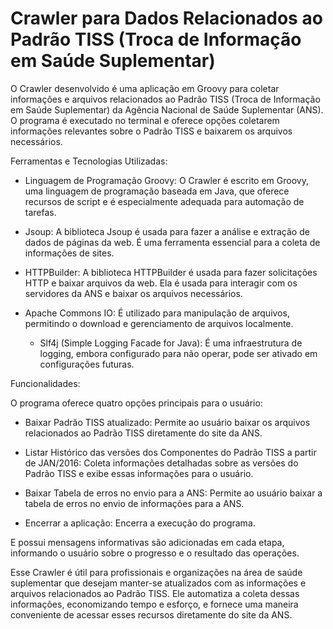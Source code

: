 # Crawler para Dados Relacionados ao Padrão TISS (Troca de Informação em Saúde Suplementar)

O Crawler desenvolvido é uma aplicação em Groovy para coletar informações e arquivos relacionados ao Padrão TISS (Troca de Informação em Saúde Suplementar) da Agência Nacional de Saúde Suplementar (ANS). 
O programa é executado no terminal e oferece opções coletarem informações relevantes sobre o Padrão TISS e baixarem os arquivos necessários.

Ferramentas e Tecnologias Utilizadas:

  - Linguagem de Programação Groovy: O Crawler é escrito em Groovy, uma linguagem de programação baseada em Java, que oferece recursos de script e é especialmente adequada para automação de tarefas.
    
   - Jsoup: A biblioteca Jsoup é usada para fazer a análise e extração de dados de páginas da web. É uma ferramenta essencial para a coleta de informações de sites.
     
  - HTTPBuilder: A biblioteca HTTPBuilder é usada para fazer solicitações HTTP e baixar arquivos da web. Ela é usada para interagir com os servidores da ANS e baixar os arquivos necessários.
     
- Apache Commons IO: É utilizado para manipulação de arquivos, permitindo o download e gerenciamento de arquivos localmente.
    
  - Slf4j (Simple Logging Facade for Java): É uma infraestrutura de logging, embora configurado para não operar, pode ser ativado em configurações futuras.

Funcionalidades:

   O programa oferece quatro opções principais para o usuário:
   
  - Baixar Padrão TISS atualizado: Permite ao usuário baixar os arquivos relacionados ao Padrão TISS diretamente do site da ANS.
      
  - Listar Histórico das versões dos Componentes do Padrão TISS a partir de JAN/2016: Coleta informações detalhadas sobre as versões do Padrão TISS e exibe essas informações para o usuário.
      
 -  Baixar Tabela de erros no envio para a ANS: Permite ao usuário baixar a tabela de erros no envio de informações para a ANS.
       
 -  Encerrar a aplicação: Encerra a execução do programa.

  E possui mensagens informativas são adicionadas em cada etapa, informando o usuário sobre o progresso e o resultado das operações.

Esse Crawler é útil para profissionais e organizações na área de saúde suplementar que desejam manter-se atualizados com as informações e arquivos relacionados ao Padrão TISS. 
Ele automatiza a coleta dessas informações, economizando tempo e esforço, e fornece uma maneira conveniente de acessar esses recursos diretamente do site da ANS.
